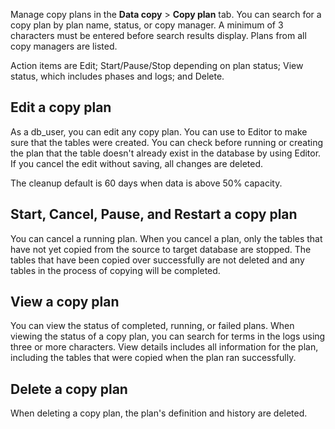 Manage copy plans in the **Data copy** > **Copy plan** tab. You can search for a copy plan by plan name, status, or copy manager. A minimum of 3 characters must be entered before search results display. Plans from all copy managers are listed.

Action items are Edit; Start/Pause/Stop depending on plan status; View status, which includes phases and logs; and Delete.

## Edit a copy plan


As a db_user, you can edit any copy plan. You can use to Editor to make sure that the tables were created. You can check before running or creating the plan that the table doesn't already exist in the database by using Editor. If you cancel the edit without saving, all changes are deleted.

The cleanup default is 60 days when data is above 50% capacity.

## Start, Cancel, Pause, and Restart a copy plan


You can cancel a running plan. When you cancel a plan, only the tables that have not yet copied from the source to target database are stopped. The tables that have been copied over successfully are not deleted and any tables in the process of copying will be completed.

## View a copy plan


You can view the status of completed, running, or failed plans. When viewing the status of a copy plan, you can search for terms in the logs using three or more characters. View details includes all information for the plan, including the tables that were copied when the plan ran successfully.

## Delete a copy plan


When deleting a copy plan, the plan's definition and history are deleted.

